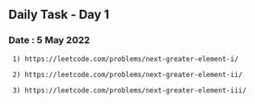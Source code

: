 ## Daily Task - Day 1

### Date : 5 May 2022

	 1) https://leetcode.com/problems/next-greater-element-i/
	
	 2) https://leetcode.com/problems/next-greater-element-ii/
	
	 3) https://leetcode.com/problems/next-greater-element-iii/
